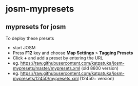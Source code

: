# josm-mypresets
## mypresets for josm
To deploy these presets
* start JOSM
* Press __F12__ key and choose __Map Settings__ > __Tagging Presets__
* Click __+__ and add a preset by entering the URL 
* eg. https://raw.githubusercontent.com/katpatuka/josm-mypresets/master/mypresets.xml (old 8800 version)
* eg. https://raw.githubusercontent.com/katpatuka/josm-mypresets/12450/mypresets.xml (12450+ version)
